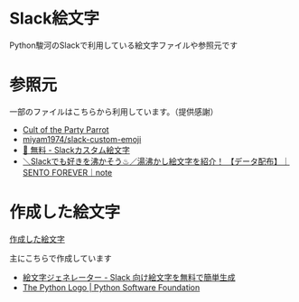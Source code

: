# Slack絵文字

Python駿河のSlackで利用している絵文字ファイルや参照元です

# 参照元

一部のファイルはこちらから利用しています。（提供感謝）

- [Cult of the Party Parrot](https://cultofthepartyparrot.com/)
- [miyam1974/slack-custom-emoji](https://github.com/miyam1974/slack-custom-emoji/)
- [🌈 無料 - Slackカスタム絵文字](http://slack-emoji.webflow.io/)
- [＼Slackでも好きを沸かそう♨︎／湯沸かし絵文字を紹介！ 【データ配布】｜SENTO FOREVER｜note](https://note.com/sentoforever/n/nd1333e2bad98)

# 作成した絵文字

[作成した絵文字](/emoji/)

主にこちらで作成しています

- [絵文字ジェネレーター - Slack 向け絵文字を無料で簡単生成](https://emoji-gen.ninja/)
- [The Python Logo | Python Software Foundation](https://www.python.org/community/logos/)